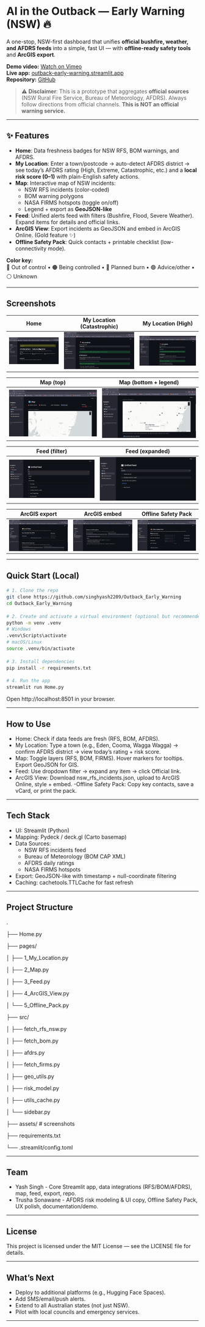 # AI in the Outback — Early Warning (NSW) 🔥

A one-stop, NSW-first dashboard that unifies **official bushfire, weather, and AFDRS feeds** into a simple, fast UI — with **offline-ready safety tools** and **ArcGIS export**.

**Demo video:** [Watch on Vimeo](https://vimeo.com/1122588844?share=copy)  
**Live app:** [outback-early-warning.streamlit.app](https://outback-early-warning.streamlit.app)  
**Repository:** [GitHub](https://github.com/singhyash2209/Outback_Early_Warning)

> ⚠️ **Disclaimer**: This is a prototype that aggregates **official sources** (NSW Rural Fire Service, Bureau of Meteorology, AFDRS). Always follow directions from official channels. **This is NOT an official warning service.**

---

## ✨ Features

- **Home**: Data freshness badges for NSW RFS, BOM warnings, and AFDRS.
- **My Location**: Enter a town/postcode → auto-detect AFDRS district → see today’s AFDRS rating (High, Extreme, Catastrophic, etc.) and a **local risk score (0–1)** with plain-English safety actions.
- **Map**: Interactive map of NSW incidents:
  - NSW RFS incidents (color-coded)
  - BOM warning polygons
  - NASA FIRMS hotspots (toggle on/off)
  - Legend + export as **GeoJSON-like**
- **Feed**: Unified alerts feed with filters (Bushfire, Flood, Severe Weather). Expand items for details and official links.
- **ArcGIS View**: Export incidents as GeoJSON and embed in ArcGIS Online. (Gold feature ✨)
- **Offline Safety Pack**: Quick contacts + printable checklist (low-connectivity mode).

**Color key:**  
🔴 Out of control • 🟠 Being controlled • 🔵 Planned burn • 🟢 Advice/other • ⚪ Unknown

---

## Screenshots

| Home | My Location (Catastrophic) | My Location (High) |
|------|-----------------------------|---------------------|
| ![Home](assets/home_page.png) | ![Catastrophic](assets/my_location_catastrophic_top.png) | ![High](assets/my_location_high_top.png) |

| Map (top) | Map (bottom + legend) |
|-----------|------------------------|
| ![Map top](assets/map_top.png) | ![Map bottom](assets/map_bottom.png) |

| Feed (filter) | Feed (expanded) |
|---------------|-----------------|
| ![Feed filter](assets/feed_dropdown.png) | ![Feed expanded](assets/feed_expanded_item.png) |

| ArcGIS export | ArcGIS embed | Offline Safety Pack |
|---------------|--------------|----------------------|
| ![ArcGIS top](assets/ArcGIS_top.png) | ![ArcGIS bottom](assets/ArcGIS_bottom.png) | ![Offline pack](assets/offline_safety_pack.png) |

---

## Quick Start (Local)

```bash
# 1. Clone the repo
git clone https://github.com/singhyash2209/Outback_Early_Warning
cd Outback_Early_Warning

# 2. Create and activate a virtual environment (optional but recommended)
python -m venv .venv
# Windows
.venv\Scripts\activate
# macOS/Linux
source .venv/bin/activate

# 3. Install dependencies
pip install -r requirements.txt

# 4. Run the app
streamlit run Home.py
```
Open http://localhost:8501 in your browser.

---

## How to Use

- Home: Check if data feeds are fresh (RFS, BOM, AFDRS).
- My Location: Type a town (e.g., Eden, Cooma, Wagga Wagga) → confirm AFDRS district → view today’s rating + risk score.
- Map: Toggle layers (RFS, BOM, FIRMS). Hover markers for tooltips. Export GeoJSON for GIS.
- Feed: Use dropdown filter → expand any item → click Official link.
- ArcGIS View: Download nsw_rfs_incidents.json, upload to ArcGIS Online, style + embed.
-Offline Safety Pack: Copy key contacts, save a vCard, or print the pack.

---

## Tech Stack

- UI: Streamlit (Python)
- Mapping: Pydeck / deck.gl (Carto basemap)
- Data Sources:
  - NSW RFS incidents feed
  - Bureau of Meteorology (BOM CAP XML)
  - AFDRS daily ratings
  - NASA FIRMS hotspots
- Export: GeoJSON-like with timestamp + null-coordinate filtering
- Caching: cachetools.TTLCache for fast refresh

---

## Project Structure
.

├── Home.py

├── pages/

│   ├── 1_My_Location.py

│   ├── 2_Map.py

│   ├── 3_Feed.py

│   ├── 4_ArcGIS_View.py

│   └── 5_Offline_Pack.py

├── src/

│   ├── fetch_rfs_nsw.py

│   ├── fetch_bom.py

│   ├── afdrs.py

│   ├── fetch_firms.py

│   ├── geo_utils.py

│   ├── risk_model.py

│   ├── utils_cache.py

│   └── sidebar.py

├── assets/               # screenshots

├── requirements.txt

└── .streamlit/config.toml

---

## Team

- Yash Singh - Core Streamlit app, data integrations (RFS/BOM/AFDRS), map, feed, export, repo.
- Trusha Sonawane - AFDRS risk modeling & UI copy, Offline Safety Pack, UX polish, documentation/demo.

---

## License

This project is licensed under the MIT License — see the LICENSE
 file for details.

---

## What’s Next

- Deploy to additional platforms (e.g., Hugging Face Spaces).
- Add SMS/email/push alerts.
- Extend to all Australian states (not just NSW).
- Pilot with local councils and emergency services.

---
